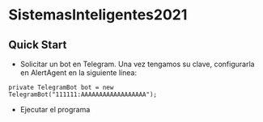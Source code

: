 # SistemasInteligentes2021

## Quick Start

* Solicitar un bot en Telegram. Una vez tengamos su clave, configurarla en AlertAgent en la siguiente línea:

`````
private TelegramBot bot = new TelegramBot("111111:AAAAAAAAAAAAAAAAAA");
`````

* Ejecutar el programa